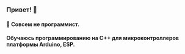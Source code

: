 ### Привет! 👋

#### 🌱 Совсем не программист.
#### Обучаюсь программированию на С++ для микроконтроллеров платформы Arduino, ESP.

<!--
**YaKotovskiy/YaKotovskiy** is a ✨ _special_ ✨ repository because its `README.md` (this file) appears on your GitHub profile.

Here are some ideas to get you started:

- 🔭 I’m currently working on ...
- 🌱 I’m currently learning ...
- 👯 I’m looking to collaborate on ...
- 🤔 I’m looking for help with ...
- 💬 Ask me about ...
- 📫 How to reach me: ...
- 😄 Pronouns: ...
- ⚡ Fun fact: ...
-->

